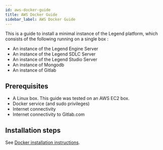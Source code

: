 ```yaml
---
id: aws-docker-guide
title: AWS Docker Guide
sidebar_label: AWS Docker Guide
---
```


This is a guide to install a minimal instance of the Legend platform, which consists of the following running on a single box :
* An instance of the Legend Engine Server
* An instance of the Legend SDLC Server 
* An instance of the Legend Studio Server 
* An instance of Mongodb 
* An instance of Gitlab

## Prerequisites

* A Linux box. This guide was tested on an AWS EC2 box.
* Docker service (and sudo privileges)
* Internet connectivity 
* Internet connectivity to Gitlab.com 

## Installation steps

See [Docker installation instructions](https://github.com/legend/tree/master/installers/aws-docker).
